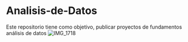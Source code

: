 # Analisis-de-Datos
Este repositorio tiene como objetivo, publicar proyectos de fundamentos análisis de datos
![IMG_1718](https://github.com/user-attachments/assets/5145e26f-219b-45fa-8c8f-f52e5fec76fc)

